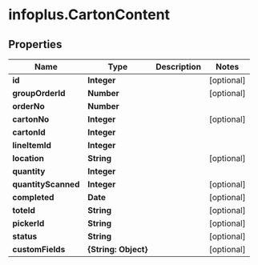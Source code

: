 # infoplus.CartonContent

## Properties
Name | Type | Description | Notes
------------ | ------------- | ------------- | -------------
**id** | **Integer** |  | [optional] 
**groupOrderId** | **Number** |  | [optional] 
**orderNo** | **Number** |  | 
**cartonNo** | **Integer** |  | [optional] 
**cartonId** | **Integer** |  | 
**lineItemId** | **Integer** |  | 
**location** | **String** |  | [optional] 
**quantity** | **Integer** |  | 
**quantityScanned** | **Integer** |  | [optional] 
**completed** | **Date** |  | [optional] 
**toteId** | **String** |  | [optional] 
**pickerId** | **String** |  | [optional] 
**status** | **String** |  | [optional] 
**customFields** | **{String: Object}** |  | [optional] 


